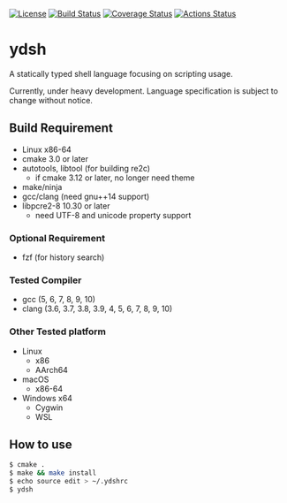 
[![License](https://img.shields.io/badge/license-Apache%202-blue.svg)](#license)
[![Build Status](https://travis-ci.org/sekiguchi-nagisa/ydsh.svg?branch=master)](https://travis-ci.org/sekiguchi-nagisa/ydsh)
[![Coverage Status](https://coveralls.io/repos/github/sekiguchi-nagisa/ydsh/badge.svg?branch=master)](https://coveralls.io/github/sekiguchi-nagisa/ydsh?branch=master)
[![Actions Status](https://github.com/sekiguchi-nagisa/ydsh/workflows/GitHub%20Actions/badge.svg)](https://github.com/sekiguchi-nagisa/ydsh/actions)

# ydsh
A statically typed shell language focusing on scripting usage.

Currently, under heavy development.
Language specification is subject to change without notice. 

## Build Requirement
* Linux x86-64
* cmake 3.0 or later
* autotools, libtool (for building re2c)
  * if cmake 3.12 or later, no longer need theme
* make/ninja
* gcc/clang (need gnu++14 support)
* libpcre2-8 10.30 or later
  * need UTF-8 and unicode property support

### Optional Requirement
* fzf (for history search)

### Tested Compiler
* gcc (5, 6, 7, 8, 9, 10)
* clang (3.6, 3.7, 3.8, 3.9, 4, 5, 6, 7, 8, 9, 10)

### Other Tested platform
* Linux
  * x86
  * AArch64
* macOS
  * x86-64
* Windows x64
  * Cygwin
  * WSL

## How to use

```sh
$ cmake .
$ make && make install
$ echo source edit > ~/.ydshrc
$ ydsh
```

